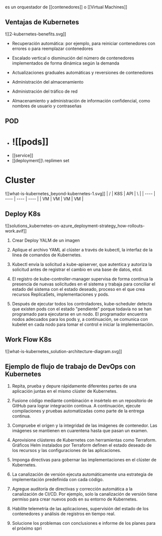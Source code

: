 es un orquestador de [[contenedores]] o [[Virtual Machines]]
## Ventajas de Kubernetes

![[2-kubernetes-benefits.svg]]
- Recuperación automática: por ejemplo, para reiniciar contenedores con errores o para reemplazar contenedores
    
- Escalado vertical o disminución del número de contenedores implementados de forma dinámica según la demanda
    
- Actualizaciones graduales automáticas y reversiones de contenedores
    
- Administración del almacenamiento
    
- Administración del tráfico de red
    
- Almacenamiento y administración de información confidencial, como nombres de usuario y contraseñas


## POD

* # ![[pods]]
* [[service]]
* [[deployment]]\ replimen set


# Cluster
![[what-is-kubernetes_beyond-kubernetes-1.svg]]
| / | K8S | API | \ |
| ---- | ---- | ---- | ---- |
| VM | VM | VM | VM |

## Deploy K8s
![[solutions_kubernetes-on-azure_deployment-strategy_how-rollouts-work.avif]]
1. Crear Deploy YALM de un imagen  
      
    
2. Aplique el archivo YAML al clúster a través de kubectl, la interfaz de la línea de comandos de Kubernetes.  
      
    
3. Kubectl envía la solicitud a kube-apiserver, que autentica y autoriza la solicitud antes de registrar el cambio en una base de datos, etcd.  
      
    
4. El registro de kube-controller-manager supervisa de forma continua la presencia de nuevas solicitudes en el sistema y trabaja para conciliar el estado del sistema con el estado deseado, proceso en el que crea recursos ReplicaSets, implementaciones y pods.  
      
    
5. Después de ejecutar todos los controladores, kube-scheduler detecta que existen pods con el estado "pendiente" porque todavía no se han programado para ejecutarse en un nodo. El programador encuentra nodos adecuados para los pods y, a continuación, se comunica con kubelet en cada nodo para tomar el control e iniciar la implementación.


## Work Flow K8s
![[what-is-kubernetes_solution-architecture-diagram.svg]]

## Ejemplo de flujo de trabajo de DevOps con Kubernetes

1. Repita, prueba y depure rápidamente diferentes partes de una aplicación juntas en el mismo clúster de Kubernetes.  
      
    
2. Fusione código mediante combinación e insértelo en un repositorio de GitHub para lograr integración continua. A continuación, ejecute compilaciones y pruebas automatizadas como parte de la entrega continua.  
      
    
3. Compruebe el origen y la integridad de las imágenes de contenedor. Las imágenes se mantienen en cuarentena hasta que pasan un examen.  
      
    
4. Aprovisione clústeres de Kubernetes con herramientas como Terraform. Gráficos Helm instalados por Terraform definen el estado deseado de los recursos y las configuraciones de las aplicaciones.  
      
    
5. Imponga directivas para gobernar las implementaciones en el clúster de Kubernetes.  
      
    
6. La canalización de versión ejecuta automáticamente una estrategia de implementación predefinida con cada código.  
      
    
7. Agregue auditoría de directivas y corrección automática a la canalización de CI/CD. Por ejemplo, solo la canalización de versión tiene permiso para crear nuevos pods en su entorno de Kubernetes.  
      
    
8. Habilite telemetría de las aplicaciones, supervisión del estado de los contenedores y análisis de registros en tiempo real.  
      
    
9. Solucione los problemas con conclusiones e informe de los planes para el próximo spri

